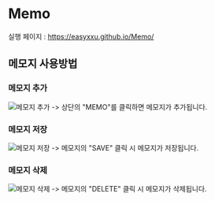 # Memo
실행 페이지 : https://easyxxu.github.io/Memo/
## 메모지 사용방법
### 메모지 추가
![메모지 추가](https://user-images.githubusercontent.com/107910342/233936349-33217b0f-adb8-4ee2-872f-4a2884a7f43f.png)
-> 상단의 "MEMO"를 클릭하면 메모지가 추가됩니다.

### 메모지 저장
![메모지 저장](https://user-images.githubusercontent.com/107910342/233936489-ae2c44a4-bcb2-4a73-ba56-9af963306675.png)
-> 메모지의 "SAVE" 클릭 시 메모지가 저장됩니다.

### 메모지 삭제
![메모지 삭제](https://user-images.githubusercontent.com/107910342/233936523-8eabea8b-fd17-4f7d-95d0-ae1dbd14883a.png)
-> 메모지의 "DELETE" 클릭 시 메모지가 삭제됩니다.
